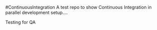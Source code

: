 #ContinuousIntegration
A test repo to show Continuous Integration in parallel development setup....

Testing for QA
